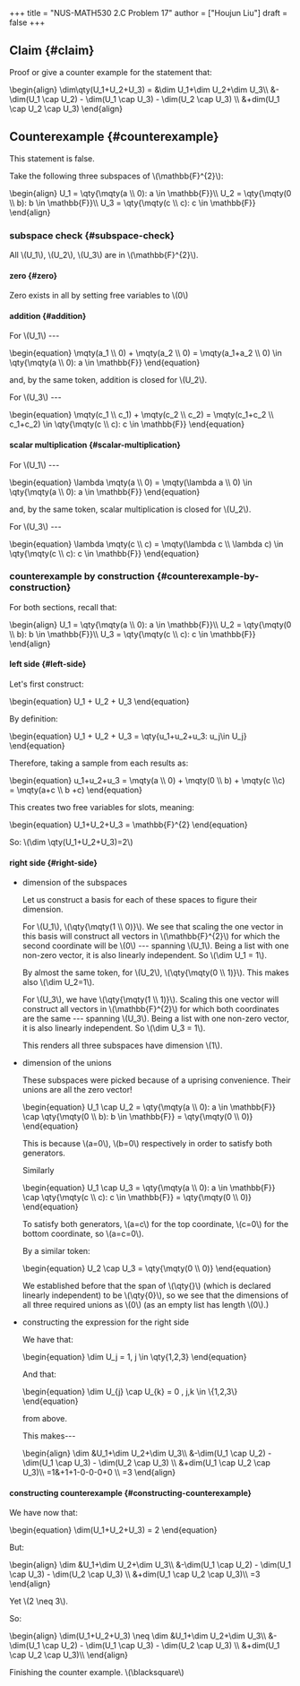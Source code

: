 +++
title = "NUS-MATH530 2.C Problem 17"
author = ["Houjun Liu"]
draft = false
+++

## Claim {#claim}

Proof or give a counter example for the statement that:

\begin{align}
\dim\qty(U\_1+U\_2+U\_3) = &\dim U\_1+\dim U\_2+\dim U\_3\\\\
&-\dim(U\_1 \cap U\_2) - \dim(U\_1 \cap U\_3) - \dim(U\_2 \cap U\_3) \\\\
&+dim(U\_1 \cap U\_2 \cap U\_3)
\end{align}


## Counterexample {#counterexample}

This statement is false.

Take the following three subspaces of \\(\mathbb{F}^{2}\\):

\begin{align}
U\_1 = \qty{\mqty(a \\\ 0): a \in \mathbb{F}}\\\\
U\_2 = \qty{\mqty(0 \\\ b): b \in \mathbb{F}}\\\\
U\_3 = \qty{\mqty(c \\\ c): c \in \mathbb{F}}
\end{align}


### subspace check {#subspace-check}

All \\(U\_1\\), \\(U\_2\\), \\(U\_3\\) are in \\(\mathbb{F}^{2}\\).


#### zero {#zero}

Zero exists in all by setting free variables to \\(0\\)


#### addition {#addition}

For \\(U\_1\\) ---

\begin{equation}
\mqty(a\_1 \\\ 0) + \mqty(a\_2 \\\ 0) = \mqty(a\_1+a\_2 \\\ 0) \in \qty{\mqty(a \\\ 0): a \in \mathbb{F}}
\end{equation}

and, by the same token, addition is closed for \\(U\_2\\).

For \\(U\_3\\) ---

\begin{equation}
\mqty(c\_1 \\\ c\_1) + \mqty(c\_2 \\\ c\_2) = \mqty(c\_1+c\_2 \\\ c\_1+c\_2) \in  \qty{\mqty(c \\\ c): c \in \mathbb{F}}
\end{equation}


#### scalar multiplication {#scalar-multiplication}

For \\(U\_1\\) ---

\begin{equation}
\lambda \mqty(a \\\ 0)  = \mqty(\lambda a \\\ 0) \in \qty{\mqty(a \\\ 0): a \in \mathbb{F}}
\end{equation}

and, by the same token, scalar multiplication is closed for \\(U\_2\\).

For \\(U\_3\\) ---

\begin{equation}
\lambda \mqty(c \\\ c) = \mqty(\lambda c \\\ \lambda c) \in  \qty{\mqty(c \\\ c): c \in \mathbb{F}}
\end{equation}


### counterexample by construction {#counterexample-by-construction}

For both sections, recall that:

\begin{align}
U\_1 = \qty{\mqty(a \\\ 0): a \in \mathbb{F}}\\\\
U\_2 = \qty{\mqty(0 \\\ b): b \in \mathbb{F}}\\\\
U\_3 = \qty{\mqty(c \\\ c): c \in \mathbb{F}}
\end{align}


#### left side {#left-side}

Let's first construct:

\begin{equation}
U\_1 + U\_2 + U\_3
\end{equation}

By definition:

\begin{equation}
U\_1 + U\_2 + U\_3 = \qty{u\_1+u\_2+u\_3: u\_j\in U\_j}
\end{equation}

Therefore, taking a sample from each results as:

\begin{equation}
    u\_1+u\_2+u\_3 = \mqty(a \\\ 0) + \mqty(0 \\\ b) + \mqty(c \\\c) = \mqty(a+c \\\ b +c)
\end{equation}

This creates two free variables for slots, meaning:

\begin{equation}
U\_1+U\_2+U\_3 = \mathbb{F}^{2}
\end{equation}

So: \\(\dim \qty(U\_1+U\_2+U\_3)=2\\)


#### right side {#right-side}

<!--list-separator-->

-  dimension of the subspaces

    Let us construct a basis for each of these spaces to figure their dimension.

    For \\(U\_1\\), \\(\qty{\mqty(1 \\\ 0)}\\). We see that scaling the one vector in this basis will construct all vectors in \\(\mathbb{F}^{2}\\) for which the second coordinate will be \\(0\\) --- spanning \\(U\_1\\). Being a list with one non-zero vector, it is also linearly independent. So \\(\dim U\_1 = 1\\).

    By almost the same token, for \\(U\_2\\), \\(\qty{\mqty(0 \\\ 1)}\\). This makes also \\(\dim U\_2=1\\).

    For \\(U\_3\\), we have \\(\qty{\mqty(1 \\\ 1)}\\). Scaling this one vector will construct all vectors in \\(\mathbb{F}^{2}\\) for which both coordinates are the same --- spanning \\(U\_3\\). Being a list with one non-zero vector, it is also linearly independent. So \\(\dim U\_3 = 1\\).

    This renders all three subspaces have dimension \\(1\\).

<!--list-separator-->

-  dimension of the unions

    These subspaces were picked because of a uprising convenience. Their unions are all the zero vector!

    \begin{equation}
    U\_1 \cap U\_2 = \qty{\mqty(a \\\ 0): a \in \mathbb{F}} \cap \qty{\mqty(0 \\\ b): b \in \mathbb{F}} = \qty{\mqty(0 \\\ 0)}
    \end{equation}

    This is because \\(a=0\\), \\(b=0\\) respectively in order to satisfy both generators.

    Similarly

    \begin{equation}
    U\_1 \cap U\_3 = \qty{\mqty(a \\\ 0): a \in \mathbb{F}} \cap \qty{\mqty(c \\\ c): c \in \mathbb{F}} = \qty{\mqty(0 \\\ 0)}
    \end{equation}

    To satisfy both generators, \\(a=c\\) for the top coordinate, \\(c=0\\) for the bottom coordinate, so \\(a=c=0\\).

    By a similar token:

    \begin{equation}
    U\_2 \cap U\_3 = \qty{\mqty(0 \\\ 0)}
    \end{equation}

    We established before that the span of \\(\qty{}\\) (which is declared linearly independent) to be \\(\qty{0}\\), so we see that the dimensions of all three required unions as \\(0\\) (as an empty list has length \\(0\\).)

<!--list-separator-->

-  constructing the expression for the right side

    We have that:

    \begin{equation}
    \dim U\_j = 1, j \in \qty{1,2,3}
    \end{equation}

    And that:

    \begin{equation}
    \dim U\_{j} \cap U\_{k} = 0 , j,k \in \\{1,2,3\\}
    \end{equation}

    from above.

    This makes---

    \begin{align}
    \dim &U\_1+\dim U\_2+\dim U\_3\\\\
    &-\dim(U\_1 \cap U\_2) - \dim(U\_1 \cap U\_3) - \dim(U\_2 \cap U\_3) \\\\
    &+dim(U\_1 \cap U\_2 \cap U\_3)\\\\
    =1&+1+1-0-0-0+0 \\\\
    =3
    \end{align}


#### constructing counterexample {#constructing-counterexample}

We have now that:

\begin{equation}
\dim(U\_1+U\_2+U\_3) = 2
\end{equation}

But:

\begin{align}
\dim &U\_1+\dim U\_2+\dim U\_3\\\\
&-\dim(U\_1 \cap U\_2) - \dim(U\_1 \cap U\_3) - \dim(U\_2 \cap U\_3) \\\\
&+dim(U\_1 \cap U\_2 \cap U\_3)\\\\
=3
\end{align}

Yet \\(2 \neq 3\\).

So:

\begin{align}
\dim(U\_1+U\_2+U\_3) \neq  \dim &U\_1+\dim U\_2+\dim U\_3\\\\
&-\dim(U\_1 \cap U\_2) - \dim(U\_1 \cap U\_3) - \dim(U\_2 \cap U\_3) \\\\
&+dim(U\_1 \cap U\_2 \cap U\_3)\\\\
\end{align}

Finishing the counter example. \\(\blacksquare\\)